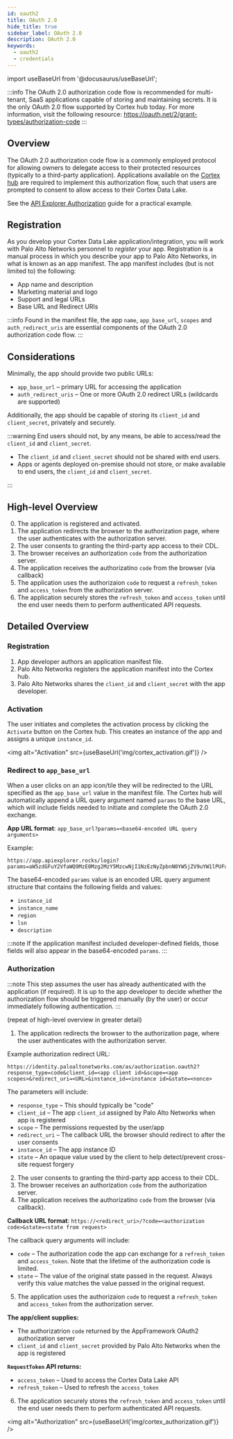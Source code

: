 ```yaml
---
id: oauth2
title: OAuth 2.0
hide_title: true
sidebar_label: OAuth 2.0
description: OAuth 2.0
keywords:
  - oauth2
  - credentials
---
```


import useBaseUrl from '@docusaurus/useBaseUrl';

:::info
The OAuth 2.0 authorization code flow is recommended for multi-tenant, SaaS applications capable of storing and maintaining secrets. It is the only OAuth 2.0 flow supported by Cortex hub today. For more information, visit the following resource: https://oauth.net/2/grant-types/authorization-code
:::

## Overview

The OAuth 2.0 authorization code flow is a commonly employed protocol for allowing owners to delegate access to their protected resources (typically to a third-party application). Applications available on the [Cortex hub](https://apps.paloaltonetworks.com) are required to implement this authorization flow, such that users are prompted to consent to allow access to their Cortex Data Lake.

See the [API Explorer Authorization](apiexplorer_authorization.md#authorize-api-explorer) guide for a practical example.

## Registration

As you develop your Cortex Data Lake application/integration, you will work with Palo Alto Networks
personnel to _register_ your app. Registration is a manual process in which you describe your app to Palo Alto Networks, in what is known as an app manifest. The app manifest includes (but is not limited to) the following:

- App name and description
- Marketing material and logo
- Support and legal URLs
- Base URL and Redirect URIs

:::info
Found in the manifest file, the app `name`, `app_base_url`, `scopes` and `auth_redirect_uris` are essential components of the OAuth 2.0 authorization code flow.
:::

## Considerations

Minimally, the app should provide two public URLs:

- `app_base_url` – primary URL for accessing the application
- `auth_redirect_uris` – One or more OAuth 2.0 redirect URLs (wildcards are supported)

Additionally, the app should be capable of storing its `client_id` and `client_secret`, privately and securely.

:::warning
End users should not, by any means, be able to access/read the `client_id` and `client_secret`.

- The `client_id` and `client_secret` should not be shared with end users.
- Apps or agents deployed on-premise should not store, or make available to end users, the `client_id` and `client_secret`.

:::

## High-level Overview

0. The application is registered and activated.
1. The application redirects the browser to the authorization page, where the user authenticates with the authorization server.
1. The user consents to granting the third-party app access to their CDL.
1. The browser receives an authorization `code` from the authorization server.
1. The application receives the authorizatino `code` from the browser (via callback)
1. The application uses the authorizaion `code` to request a `refresh_token` and `access_token` from the authorization server.
1. The application securely stores the `refresh_token` and `access_token` until the end user needs them to perform authenticated API requests.

## Detailed Overview

### Registration

1. App developer authors an application manifest file.
2. Palo Alto Networks registers the application manifest into the Cortex hub.
3. Palo Alto Networks shares the `client_id` and `client_secret` with the app developer.

### Activation

The user initiates and completes the activation process by clicking the `Activate` button on the Cortex hub. This creates an instance of the app and assigns a unique `instance_id`.

<img alt="Activation" src={useBaseUrl('img/cortex_activation.gif')} />

### Redirect to `app_base_url`

When a user clicks on an app icon/tile they will be redirected to the URL specified as the `app_base_url` value in the manifest file. The Cortex hub will automatically append a URL query argument named `params` to the base URL, which will include fields needed to initiate and complete the OAuth 2.0 exchange.

**App URL format**: `app_base_url?params=<base64-encoded URL query arguments>`

Example:

```console
https://app.apiexplorer.rocks/login?params=aW5zdGFuY2VfaWQ9MzE0Mzg2MzY5MzcwNjI1NzEzNyZpbnN0YW5jZV9uYW1lPUFub3RoZXIlMjB1c2VsZXNzJTIwaW5zdGFuY2UmcmVnaW9uPWFtZXJpY2FzJmxzbj0wMTc5MDAwNDUyOSZkZXNjcmlwdGlvbj1Bbm90aGVyJTIwdXNlbGVzcyUyMGluc3RhbmNl
```

The base64-encoded `params` value is an encoded URL query argument structure that contains the following fields and values:

- `instance_id`
- `instance_name`
- `region`
- `lsn`
- `description`

:::note
If the application manifest included developer-defined fields, those fields will also appear in the base64-encoded `params`.
:::

### Authorization

:::note
This step assumes the user has already authenticated with the application (if required). It is up to the app developer to decide whether the authorization flow should be triggered manually (by the user) or occur immediately following authentication.
:::

(repeat of high-level overview in greater detail)

1. The application redirects the browser to the authorization page, where the user authenticates with the authorization server.

Example authorization redirect URL:

```console
https://identity.paloaltonetworks.com/as/authorization.oauth2?response_type=code&client_id=<app client id>&scope=<app scopes>&redirect_uri=<URL>&instance_id=<instance id>&state=<nonce>
```

The parameters will include:

- `response_type` – This should typically be "code"
- `client_id` – The app `client_id` assigned by Palo Alto Networks when app is registered
- `scope` – The permissions requested by the user/app
- `redirect_uri` – The callback URL the browser should redirect to after the user consents
- `instance_id` – The app instance ID
- `state` – An opaque value used by the client to help detect/prevent cross-site request forgery

2. The user consents to granting the third-party app access to their CDL.
3. The browser receives an authorization `code` from the authorization server.
4. The application receives the authorizatino `code` from the browser (via callback).

**Callback URL format**: `https://<redirect_uri>/?code=<authorization code>&state=<state from request>`

The callback query arguments will include:

- `code` – The authorization code the app can exchange for a `refresh_token` and `access_token`. Note that the lifetime of the authorization code is limited.
- `state` – The value of the original state passed in the request. Always verify this value matches the value passed in the original request.

5. The application uses the authorizaion `code` to request a `refresh_token` and `access_token` from the authorization server.

**The app/client supplies:**

- The authorizatrion `code` returned by the AppFramework OAuth2 authorization server
- `client_id` and `client_secret` provided by Palo Alto Networks when the app is registered

**`RequestToken` API returns:**

- `access_token` – Used to access the Cortex Data Lake API
- `refresh_token` – Used to refresh the `access_token`

6. The application securely stores the `refresh_token` and `access_token` until the end user needs them to perform authenticated API requests.

<img alt="Authorization" src={useBaseUrl('img/cortex_authorization.gif')} />
